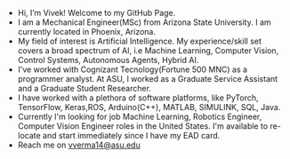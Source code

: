 - Hi, I’m Vivek! Welcome to my GitHub Page.
- I am a Mechanical Engineer(MSc) from Arizona State University. I am currently located in Phoenix, Arizona.
- My field of interest is Artificial Intelligence. My experience/skill set covers a broad spectrum of AI, i.e Machine Learning, Computer Vision, Control Systems, Autonomous   Agents, Hybrid AI.
- I've worked with Cognizant Tecnology(Fortune 500 MNC) as a programmer analyst. At ASU, I worked as a Graduate Service Assistant and a Graduate Student Researcher.
- I have worked with a plethora of software platforms, like PyTorch, TensorFlow, Keras,ROS, Arduino(C++), MATLAB, SIMULINK, SQL, Java.
- Currently I'm looking for job Machine Learning, Robotics Engineer, Computer Vision Engineer roles in the United States. I'm available to re-locate and start immediately since I   have my EAD card.
- Reach me on vverma14@asu.edu

<!---
vverma14/vverma14 is a ✨ special ✨ repository because its `README.md` (this file) appears on your GitHub profile.
You can click the Preview link to take a look at your changes.
--->
